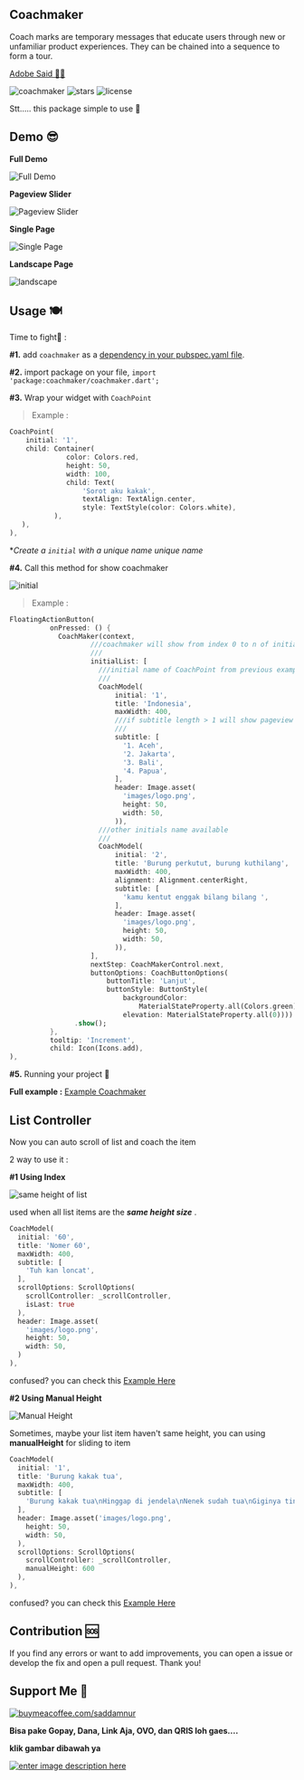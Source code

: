 
  

## Coachmaker

  

Coach marks are temporary messages that educate users through new or unfamiliar product experiences. They can be chained into a sequence to form a tour.

  

<a  href="https://spectrum.adobe.com/page/coach-mark/"> Adobe Said </a> [👨‍🎓](https://emojipedia.org/man-student/)

  

  ![coachmaker](https://img.shields.io/pub/v/coachmaker.svg) ![stars](https://img.shields.io/github/stars/muhammadsaddamnur/coachmaker.svg?style=flat&logo=github&colorB=deeppink&label=stars)  ![license](https://img.shields.io/badge/license-MIT-purple.svg) 
  
Stt..... this package simple to use 🤫

  

  

## Demo 😎

  

**Full Demo**<p>

  

![Full Demo](https://media.giphy.com/media/nTVvgbNGsQg1Zv83IV/giphy.gifhttps://media.giphy.com/media/WIURSHVcoKGV8YWR1w/giphy.gif)

  

  

**Pageview Slider**<p>

  

![Pageview Slider](https://media.giphy.com/media/0UcTUY865F0Rxk73Va/giphy.gif)

  

  

**Single Page**<p>

  

![Single Page](https://media.giphy.com/media/Ve85kqYGuRAdlcJ8AF/giphy.gif)

  

**Landscape Page**<p>

![landscape](https://media.giphy.com/media/wULeJi3tq26TmBWorv/giphy.gif)

  

## Usage 🍽️

  

  

Time to fight🥊 :

  

  

**#1.** add `coachmaker` as a [dependency in your pubspec.yaml file](https://flutter.io/platform-plugins/).

  

  

**#2.** import package on your file, `import 'package:coachmaker/coachmaker.dart';`

  

  

**#3.** Wrap your widget with `CoachPoint`

  

  

> Example :

  

>

  

```dart
CoachPoint(
	initial: '1',
	child: Container(
	          color: Colors.red,
              height: 50,
              width: 100,
              child: Text(
                  'Sorot aku kakak',
                  textAlign: TextAlign.center,
                  style: TextStyle(color: Colors.white),
           ),
   ),
),
```

  

**Create a `initial` with a unique name unique name*

  

**#4.** Call this method for show coachmaker

  

![initial](https://github.com/muhammadsaddamnur/coachmaker/blob/main/example/images/initial.png?raw=true)

  

> Example :

  

>

  

```dart
FloatingActionButton(
          onPressed: () {
            CoachMaker(context,
                    ///coachmaker will show from index 0 to n of initialList
                    ///
                    initialList: [
                      ///initial name of CoachPoint from previous example ☝️ (inital: '1') 
                      ///
                      CoachModel(
                          initial: '1',
                          title: 'Indonesia',
                          maxWidth: 400,
                          ///if subtitle length > 1 will show pageview slider
                          ///
                          subtitle: [
                            '1. Aceh',
                            '2. Jakarta',
                            '3. Bali',
                            '4. Papua',
                          ],
                          header: Image.asset(
                            'images/logo.png',
                            height: 50,
                            width: 50,
                          )),
                      ///other initials name available
                      ///
                      CoachModel(
                          initial: '2',
                          title: 'Burung perkutut, burung kuthilang',
                          maxWidth: 400,
                          alignment: Alignment.centerRight,
                          subtitle: [
                            'kamu kentut enggak bilang bilang ',
                          ],
                          header: Image.asset(
                            'images/logo.png',
                            height: 50,
                            width: 50,
                          )),
                    ],
                    nextStep: CoachMakerControl.next,
                    buttonOptions: CoachButtonOptions(
                        buttonTitle: 'Lanjut',
                        buttonStyle: ButtonStyle(
                            backgroundColor:
                                MaterialStateProperty.all(Colors.green),
                            elevation: MaterialStateProperty.all(0))))
                .show();
          },
          tooltip: 'Increment',
          child: Icon(Icons.add),
),
```

  

**#5.** Running your project 🚗

  

  

**Full example :**  [Example Coachmaker](https://github.com/muhammadsaddamnur/coachmaker/tree/main/example)

  
  

## List Controller

Now you can auto scroll of list and coach the item

  

2 way to use it :

**#1 Using Index**

  

![same height of list](https://media.giphy.com/media/RhYMtF5qCB56ip3KnX/giphy.gif)

  

used when all list items are the ***same height size*** .

  

```dart
CoachModel(
  initial: '60',
  title: 'Nomer 60',
  maxWidth: 400,
  subtitle: [
    'Tuh kan loncat',
  ],
  scrollOptions: ScrollOptions(
    scrollController: _scrollController,
    isLast: true
  ),
  header: Image.asset(
    'images/logo.png',
    height: 50,
    width: 50,
  )
),
```

confused? you can check this [Example Here](https://github.com/muhammadsaddamnur/coachmaker/blob/main/example/lib/scrollExample.dart)

  

**#2 Using Manual Height**

![Manual Height](https://media.giphy.com/media/0iVBSiUCceG0mJrTJL/giphy.gif)

  

Sometimes, maybe your list item haven't same height, you can using **manualHeight** for sliding to item

```dart
CoachModel(
  initial: '1',
  title: 'Burung kakak tua',
  maxWidth: 400,
  subtitle: [
    'Burung kakak tua\nHinggap di jendela\nNenek sudah tua\nGiginya tinggal dua',
  ],
  header: Image.asset('images/logo.png',
    height: 50,
    width: 50,
  ),
  scrollOptions: ScrollOptions(
    scrollController: _scrollController,
    manualHeight: 600
  ),
),
```

confused? you can check this [Example Here](https://github.com/muhammadsaddamnur/coachmaker/blob/main/example/lib/scrollManualHeightExample.dart)

  

## Contribution 🆘

  

If you find any errors or want to add improvements, you can open a issue or develop the fix and open a pull request. Thank you!

  

  

## Support Me 🙏

  

<a  href="https://www.buymeacoffee.com/saddamnur">![buymeacoffee.com/saddamnur](https://www.buymeacoffee.com/assets/img/guidelines/download-assets-sm-1.svg)</a>

  

<b> Bisa pake Gopay, Dana, Link Aja, OVO, dan QRIS loh gaes.... </b>

<b>klik gambar dibawah ya </b>

<a  href="https://saweria.co/saddamnur">![enter image description here](https://raw.githubusercontent.com/muhammadsaddamnur/float_bubble/main/saweria.png)</a>